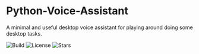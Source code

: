 # Python-Voice-Assistant
A minimal and useful desktop voice assistant for playing around doing some desktop tasks.

![Build](https://img.shields.io/github/actions/workflow/status/user/repo/main.yml)
![License](https://img.shields.io/github/license/user/repo)
![Stars](https://img.shields.io/github/stars/user/repo?style=social)
